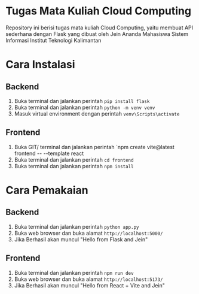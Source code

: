 # Tugas Mata Kuliah Cloud Computing

Repository ini berisi tugas mata kuliah Cloud Computing, yaitu membuat API sederhana dengan Flask yang dibuat oleh Jein Ananda Mahasiswa Sistem Informasi Institut Teknologi Kalimantan

# Cara Instalasi
## Backend
1. Buka terminal dan jalankan perintah `pip install flask`
2. Buka terminal dan jalankan perintah `python -m venv venv`
3. Masuk virtual environment dengan perintah `venv\Scripts\activate`

## Frontend
1. Buka GIT/ terminal dan jalankan perintah `npm create vite@latest frontend -- --template react
2. Buka terminal dan jalankan perintah `cd frontend`
3. Buka terminal dan jalankan perintah `npm install`

# Cara Pemakaian
## Backend
1. Buka terminal dan jalankan perintah `python app.py`
2. Buka web browser dan buka alamat `http://localhost:5000/`
3. Jika Berhasil akan muncul "Hello from Flask and Jein"

## Frontend
1. Buka terminal dan jalankan perintah `npm run dev`
2. Buka web browser dan buka alamat `http://localhost:5173/`
3. Jika Berhasil akan muncul "Hello from React + Vite and Jein"